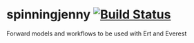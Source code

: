 # spinningjenny [![Build Status](https://travis-ci.org/equinor/spinningjenny.svg?branch=master)](https://travis-ci.org/equinor/spinningjenny)
Forward models and workflows to be used with Ert and Everest
